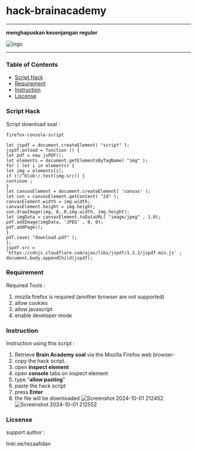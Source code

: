 
# **hack-brainacademy**
___
**menghapuskan kesenjangan reguler**

![logo](https://github.com/user-attachments/assets/dd00349c-6c1c-46ba-bd1d-173316c2c2c3)

---

### **Table of Contents**

- [Script Hack](#ScriptHack)
- [Requirement](#Requirement)
- [Instruction](#Instruction)
- [Liscense](#Liscense)

 
### **Script Hack**

Script download soal :

`firefox-console-script`

```
let jspdf = document.createElement( "script" );
jspdf.onload = function () {
let pdf = new jsPDF();
let elements = document.getElementsByTagName( "img" );
for ( let i in elements) {
let img = elements[i];
if (!/^blob:/.test(img.src)) {
continue ;
}
let canvasElement = document.createElement( 'canvas' );
let con = canvasElement.getContext( "2d" );
canvasElement.width = img.width;
canvasElement.height = img.height;
con.drawImage(img, 0, 0,img.width, img.height);
let imgData = canvasElement.toDataURL( "image/jpeg" , 1.0);
pdf.addImage(imgData, 'JPEG' , 0, 0);
pdf.addPage();
}
pdf.save( "download.pdf" );
};
jspdf.src = 'https://cdnjs.cloudflare.com/ajax/libs/jspdf/1.3.2/jspdf.min.js' ;
document.body.appendChild(jspdf);
```

### **Requirement**

Required Tools :

1. mozila firefox is required (another browser are not supported)
2. allow cookies
3. allow javascript
4. enable developer mode

### **Instruction**

Instruction using this script :

1. Retrieve **Brain Academy soal** via the Mozilla Firefox web browser-
2. copy the hack script..
3. open **inspect element**
4. open **console** tabs on inspect element
5. type "**allow pasting**"
6. paste the hack script
7. press **Enter**
8. the file will be downloaded
![Screenshot 2024-10-01 212452](https://github.com/user-attachments/assets/e436d267-5a68-47e1-abb5-2cb0cb2ac5a6)
![Screenshot 2024-10-01 212552](https://github.com/user-attachments/assets/09f7f5d3-eacf-44aa-a3f0-4d7d331edfa4)

### Licsense

support author :

linki.ee/rezaafidan

